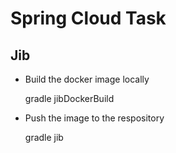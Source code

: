 # Spring Cloud Task


## Jib

- Build the docker image locally

    gradle jibDockerBuild

- Push the image to the respository

    gradle jib